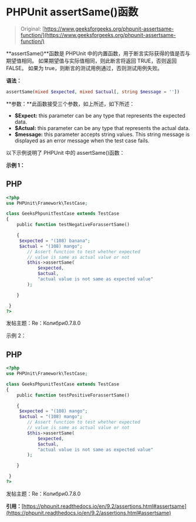 # PHPUnit assertSame()函数

> Original: [https://www.geeksforgeeks.org/phpunit-assertsame-function/](https://www.geeksforgeeks.org/phpunit-assertsame-function/)

**assertSame()**函数是 PHPUnit 中的内置函数，用于断言实际获得的值是否与期望值相同。 如果期望值与实际值相同，则此断言将返回 TRUE，否则返回 FALSE。 如果为 true，则断言的测试用例通过，否则测试用例失败。

**语法：**

```php
assertSame(mixed $expected, mixed $actual[, string $message = ''])

```

**参数：**此函数接受三个参数，如上所述，如下所述：

*   **$Expect:** this parameter can be any type that represents the expected data.
*   **$Actual:** this parameter can be any type that represents the actual data.
*   **$message:** this parameter accepts string values. This string message is displayed as an error message when the test case fails.

以下示例说明了 PHPUnit 中的 assertSame()函数：

**示例 1：**

## PHP

```php
<?php 
use PHPUnit\Framework\TestCase; 

class GeeksPhpunitTestCase extends TestCase 
{ 
    public function testNegativeForassertSame()

    {
     $expected = "(108) banana";    
     $actual = "(108) mango";
        // Assert function to test whether expected
        // value is same as actual value or not
        $this->assertSame(
            $expected,
            $actual,
            "actual value is not same as expected value"
        );

    }

 } 
?> 
```

发帖主题：Re：Колибри0.7.8.0

示例 2：

## PHP

```php
<?php 
use PHPUnit\Framework\TestCase; 

class GeeksPhpunitTestCase extends TestCase 
{ 
    public function testPositiveForassertSame()

    {
     $expected = "(108) mango";    
     $actual = "(108) mango";
        // Assert function to test whether expected
        // value is same as actual value or not
        $this->assertSame(
            $expected,
            $actual,
            "actual value is not same as expected value"
        );

    }

 } 
?> 
```

发帖主题：Re：Колибри0.7.8.0

**引用：**[https://phpunit.readthedocs.io/en/9.2/assertions.html#assertsame](https://phpunit.readthedocs.io/en/9.2/assertions.html#assertsame)